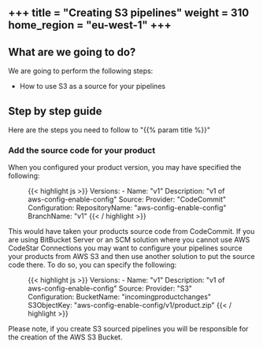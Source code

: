 +++
title = "Creating S3 pipelines"
weight = 310
home_region = "eu-west-1"
+++
---

## What are we going to do?

We are going to perform the following steps:

- How to use S3 as a source for your pipelines


## Step by step guide

Here are the steps you need to follow to "{{% param title %}}"


### Add the source code for your product
When you configured your product version, you may have specified the following: 

 <figure>
  {{< highlight js >}}
    Versions:
      - Name: "v1"
        Description: "v1 of aws-config-enable-config"
        Source:
          Provider: "CodeCommit"
          Configuration:
            RepositoryName: "aws-config-enable-config"
            BranchName: "v1"
  {{< / highlight >}}
 </figure>

This would have taken your products source code from CodeCommit.  If you are using BitBucket Server or an SCM solution
where you cannot use AWS CodeStar Connections you may want to configure your pipelines source your products from 
AWS S3 and then use another solution to put the source code there.  To do so, you can specify the following:

 <figure>
  {{< highlight js >}}
    Versions:
      - Name: "v1"
        Description: "v1 of aws-config-enable-config"
        Source:
          Provider: "S3"
          Configuration:
            BucketName: "incomingproductchanges"
            S3ObjectKey: "aws-config-enable-config/v1/product.zip"
  {{< / highlight >}}
 </figure>

Please note, if you create S3 sourced pipelines you will be responsible for the creation of the AWS S3 Bucket.
